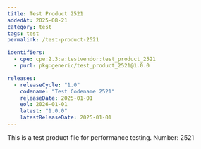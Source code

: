 ```yaml
---
title: Test Product 2521
addedAt: 2025-08-21
category: test
tags: test
permalink: /test-product-2521

identifiers:
  - cpe: cpe:2.3:a:testvendor:test_product_2521
  - purl: pkg:generic/test_product_2521@1.0.0

releases:
  - releaseCycle: "1.0"
    codename: "Test Codename 2521"
    releaseDate: 2025-01-01
    eol: 2026-01-01
    latest: "1.0.0"
    latestReleaseDate: 2025-01-01
---
```


This is a test product file for performance testing. Number: 2521
